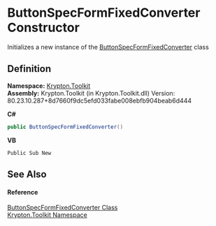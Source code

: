 # ButtonSpecFormFixedConverter Constructor


Initializes a new instance of the <a href="c2753ce9-d33c-947f-35a8-4491ca9fa458.md">ButtonSpecFormFixedConverter</a> class



## Definition
**Namespace:** <a href="79d2eac2-21f4-54ff-7552-b20c33c30600.md">Krypton.Toolkit</a>  
**Assembly:** Krypton.Toolkit (in Krypton.Toolkit.dll) Version: 80.23.10.287+8d7660f9dc5efd033fabe008ebfb904beab6d444

**C#**
``` C#
public ButtonSpecFormFixedConverter()
```
**VB**
``` VB
Public Sub New
```



## See Also


#### Reference
<a href="c2753ce9-d33c-947f-35a8-4491ca9fa458.md">ButtonSpecFormFixedConverter Class</a>  
<a href="79d2eac2-21f4-54ff-7552-b20c33c30600.md">Krypton.Toolkit Namespace</a>  
